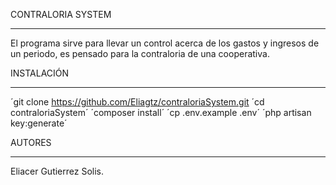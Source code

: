 CONTRALORIA SYSTEM 
________________________________________________________________________
El programa sirve para llevar un control acerca de los gastos y ingresos de un periodo, es pensado para la contraloria de una cooperativa.

INSTALACIÓN 
________________________________________________________________________
´git clone https://github.com/Eliagtz/contraloriaSystem.git 
´cd contraloriaSystem´ 
´composer install´ 
´cp .env.example .env´ 
´php artisan key:generate´

AUTORES 
________________________________________________________________________
Eliacer Gutierrez Solis.